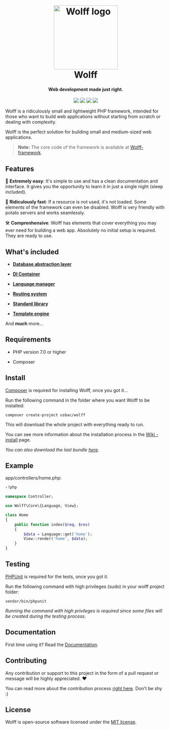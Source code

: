 <h1 align="center">
  <img src="http://getwolff.com/logo.png" alt="Wolff logo" width="200">
  <br>
  Wolff
  <br>
</h1>

<h4 align="center">Web development made just right.</h4>

<p align="center">
<img src="https://travis-ci.org/Usbac/wolff.svg?branch=master">
<a href="https://packagist.org/packages/usbac/wolff"><img src="https://poser.pugx.org/usbac/wolff/d/total.svg"></a>
<img src="https://img.shields.io/badge/stable-4.0.0-blue.svg">
<img src="https://img.shields.io/badge/license-MIT-orange.svg">
</p>

Wolff is a ridiculously small and lightweight PHP framework, intended for those who want to build web applications without starting from scratch or dealing with complexity. 

Wolff is the perfect solution for building small and medium-sized web applications.

> **Note:** The core code of the framework is available at [Wolff-framework](https://github.com/usbac/wolff-framework).

## Features

📓 **Extremely easy**: It's simple to use and has a clean documentation and interface. It gives you the opportunity to learn it in just a single night (sleep included).

🚀 **Ridiculously fast**: If a resource is not used, it's not loaded. Some elements of the framework can even be disabled. Wolff is very friendly with potato servers and works seamlessly.

🛠️ **Comprenhensive**: Wolff has elements that cover everything you may ever need for building a web app. Absolutely no initial setup is required. They are ready to use.

## What's included

* [**Database abstraction layer**](https://github.com/Usbac/wolff/wiki/Database)

* [**DI Container**](https://github.com/Usbac/wolff/wiki/Container)

* [**Language manager**](https://github.com/Usbac/wolff/wiki/Language)

* [**Routing system**](https://github.com/Usbac/wolff/wiki/Routes)

* [**Standard library**](https://github.com/Usbac/wolff/wiki/Standard-library)

* [**Template engine**](https://github.com/Usbac/wolff/wiki/Template)

And **much** more...

## Requirements

* PHP version 7.0 or higher

* Composer

## Install

[Composer](https://getcomposer.org/) is required for installing Wolff, once you got it...

Run the following command in the folder where you want Wolff to be installed:

```
composer create-project usbac/wolff
```

This will download the whole project with everything ready to run.

You can see more information about the installation process in the [Wiki - install](https://github.com/Usbac/Wolff/wiki/Installation) page.

_You can also download the last bundle [here](https://github.com/Usbac/wolff/releases/download/v3.1.0/wolff-bundle.zip)._

## Example

app/controllers/home.php:
```php
‹?php

namespace Controller;

use Wolff\Core\{Language, View};

class Home
{
    public function index($req, $res)
    {
        $data = Language::get('home');    
        View::render('home', $data);
    }
}
```

## Testing

[PHPUnit](https://phpunit.de) is required for the tests, once you got it.

Run the following command with high privileges (sudo) in your wolff project folder:

```
vendor/bin/phpunit
```

_Running the command with high privileges is required since some files will be created during the testing process._

## Documentation

First time using it? Read the [Documentation](https://getwolff.com/doc/3.x/home).

## Contributing

Any contribution or support to this project in the form of a pull request or message will be highly appreciated. ❤️

You can read more about the contribution process [right here](CONTRIBUTING.md). Don't be shy :)

## License

Wolff is open-source software licensed under the [MIT license](https://github.com/Usbac/Wolff/blob/master/LICENSE).
